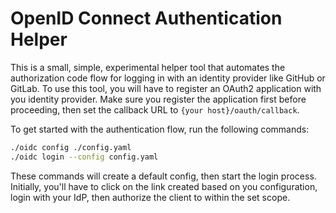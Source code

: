 # OpenID Connect Authentication Helper

This is a small, simple, experimental helper tool that automates the authorization code flow for logging in with an identity provider like GitHub or GitLab. To use this tool, you will have to register an OAuth2 application with you identity provider. Make sure you register the application first before proceeding, then set the callback URL to `{your host}/oauth/callback`.

To get started with the authentication flow, run the following commands:

```bash
./oidc config ./config.yaml
./oidc login --config config.yaml
```

These commands will create a default config, then start the login process. Initially, you'll have to click on the link created based on you configuration, login with your IdP, then authorize the client to within the set scope.